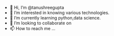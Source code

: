 - 👋 Hi, I’m @tanushreegupta
- 👀 I’m interested in knowing various technologies.
- 🌱 I’m currently learning python,data science.
- 💞️ I’m looking to collaborate on 
- 📫 How to reach me ...

<!---
tanushreegupta/tanushreegupta is a ✨ special ✨ repository because its `README.md` (this file) appears on your GitHub profile.
You can click the Preview link to take a look at your changes.
--->
